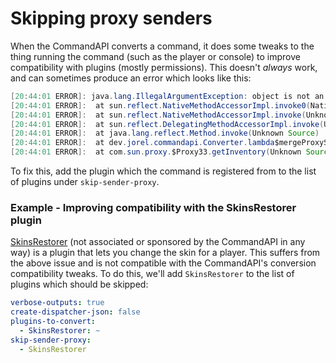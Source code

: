 # Skipping proxy senders

When the CommandAPI converts a command, it does some tweaks to the thing running the command (such as the player or console) to improve compatibility with plugins (mostly permissions). This doesn't _always_ work, and can sometimes produce an error which looks like this:

```java
[20:44:01 ERROR]: java.lang.IllegalArgumentException: object is not an instance of declaring class
[20:44:01 ERROR]:  at sun.reflect.NativeMethodAccessorImpl.invoke0(Native Method)
[20:44:01 ERROR]:  at sun.reflect.NativeMethodAccessorImpl.invoke(Unknown Source)
[20:44:01 ERROR]:  at sun.reflect.DelegatingMethodAccessorImpl.invoke(Unknown Source)
[20:44:01 ERROR]:  at java.lang.reflect.Method.invoke(Unknown Source)
[20:44:01 ERROR]:  at dev.jorel.commandapi.Converter.lambda$mergeProxySender$3(Converter.java:151)
[20:44:01 ERROR]:  at com.sun.proxy.$Proxy33.getInventory(Unknown Source)
```

To fix this, add the plugin which the command is registered from to the list of plugins under `skip-sender-proxy`.

<div class="example">

### Example - Improving compatibility with the SkinsRestorer plugin

[SkinsRestorer](https://www.spigotmc.org/resources/skinsrestorer.2124/) (not associated or sponsored by the CommandAPI in any way) is a plugin that lets you change the skin for a player. This suffers from the above issue and is not compatible with the CommandAPI's conversion compatibility tweaks. To do this, we'll add `SkinsRestorer` to the list of plugins which should be skipped:

```yaml
verbose-outputs: true
create-dispatcher-json: false
plugins-to-convert: 
  - SkinsRestorer: ~
skip-sender-proxy:
  - SkinsRestorer
```

</div>

